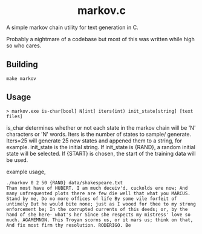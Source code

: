 <h1 align="center">
markov.c
</h1>

A simple markov chain utility for text generation in C.

Probably a nightmare of a codebase but most of this was written while high so who cares.

## Building

```console
make markov
```

## Usage

```console
> markov.exe is-char[bool] N[int] iters(int) init_state[string] [text files]
```

is_char determines whether or not each state in the markov chain will be 'N' characters or 'N' words. Iters is the number of states to sample/ generate. Iters=25 will generate 25 new states and appened them to a string, for example. init_state is the initial string. If init_state is {RAND}, a random initial state will be selected. If {START} is chosen, the start of the training data will be used.

example usage, 

```
./markov 0 2 50 {RAND} data/shakespeare.txt
Than most have of HUBERT. I am much deceiv'd, cuckolds ere now; And many unfrequented plots there are few die well that what you MARCUS. Stand by me, Do no more offices of life By some vile forfeit of untimely But he would bite none; just as I wooed for thee to my strong enforcement be; In the corrupted currents of this deeds; or, by the hand of she here- what's her Since she respects my mistress' love so much. AGAMEMNON. This Troyan scorns us, or it mars us; think on that, And fix most firm thy resolution. RODERIGO. Be 
```